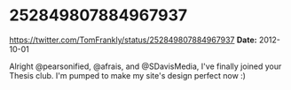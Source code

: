 # 252849807884967937
https://twitter.com/TomFrankly/status/252849807884967937
**Date:** 2012-10-01

Alright @pearsonified, @afrais, and @SDavisMedia, I've finally joined your Thesis club. I'm pumped to make my site's design perfect now :)

